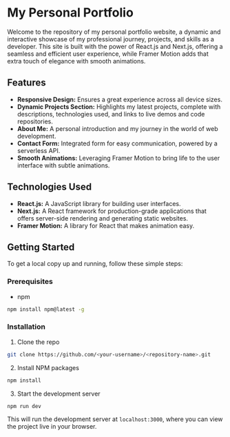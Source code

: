 # My Personal Portfolio

Welcome to the repository of my personal portfolio website, a dynamic and interactive showcase of my professional journey, projects, and skills as a developer. This site is built with the power of React.js and Next.js, offering a seamless and efficient user experience, while Framer Motion adds that extra touch of elegance with smooth animations.

## Features

- **Responsive Design:** Ensures a great experience across all device sizes.
- **Dynamic Projects Section:** Highlights my latest projects, complete with descriptions, technologies used, and links to live demos and code repositories.
- **About Me:** A personal introduction and my journey in the world of web development.
- **Contact Form:** Integrated form for easy communication, powered by a serverless API.
- **Smooth Animations:** Leveraging Framer Motion to bring life to the user interface with subtle animations.

## Technologies Used

- **React.js:** A JavaScript library for building user interfaces.
- **Next.js:** A React framework for production-grade applications that offers server-side rendering and generating static websites.
- **Framer Motion:** A library for React that makes animation easy.

## Getting Started

To get a local copy up and running, follow these simple steps:

### Prerequisites

- npm
```sh
npm install npm@latest -g
```

### Installation

1. Clone the repo
```sh
git clone https://github.com/<your-username>/<repository-name>.git
```
2. Install NPM packages
```sh
npm install
```
3. Start the development server
```sh
npm run dev
```
This will run the development server at `localhost:3000`, where you can view the project live in your browser.

```
